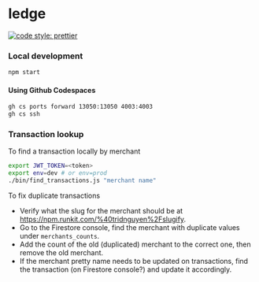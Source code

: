 # ledge

[![code style: prettier](https://img.shields.io/badge/code_style-prettier-ff69b4.svg?style=flat-square)](https://github.com/prettier/prettier)

### Local development

```sh
npm start
```

#### Using Github Codespaces

```sh
gh cs ports forward 13050:13050 4003:4003
gh cs ssh
```

### Transaction lookup

To find a transaction locally by merchant

```sh
export JWT_TOKEN=<token>
export env=dev # or env=prod
./bin/find_transactions.js "merchant name"
```

To fix duplicate transactions

- Verify what the slug for the merchant should be at <https://npm.runkit.com/%40tridnguyen%2Fslugify>.
- Go to the Firestore console, find the merchant with duplicate values under `merchants_counts`.
- Add the count of the old (duplicated) merchant to the correct one, then remove the old merchant.
- If the merchant pretty name needs to be updated on transactions, find the transaction (on Firestore console?) and update it accordingly.
